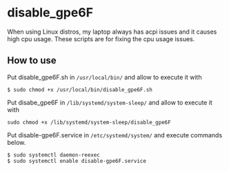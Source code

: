 # disable_gpe6F
When using Linux distros, my laptop always has acpi issues and it causes high cpu usage. These scripts are for fixing the cpu usage issues.

## How to use
Put disable_gpe6F.sh in `/usr/local/bin/` and allow to execute it with
```
$ sudo chmod +x /usr/local/bin/disable_gpe6F.sh
```

Put disabe_gpe6F in `/lib/systemd/system-sleep/` and allow to execute it with
```
sudo chmod +x /lib/systemd/system-sleep/disable_gpe6F
```

Put disable-gpe6F.service in `/etc/systemd/system/` and execute commands below.
```
$ sudo systemctl daemon-reexec
$ sudo systemctl enable disable-gpe6F.service
```


